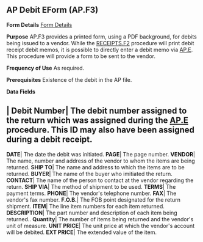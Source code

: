 ## AP Debit EForm (AP.F3)
<PageHeader />

**Form Details**
[Form Details](../AP-F3-1/README.md)

**Purpose**
AP.F3 provides a printed form, using a PDF background, for debits being issued
to a vendor. While the [RECEIPTS.F2](../RECEIPTS-F2/README.md) procedure will print
debit receipt debit memos, it is possible to directly enter a debit memo via
[AP.E](../AP-E/README.md). This procedure will provide a form to be sent to the vendor.

**Frequency of Use**
As required.

**Prerequisites**
Existence of the debit in the AP file.

**Data Fields**

| **Debit Number**|  The debit number assigned to the return which was
assigned during the [AP.E](../AP-E/README.md) procedure. This ID may also have been
assigned during a debit receipt.
-  
**DATE**|  The date the debit was initiated.
**PAGE**|  The page number.
**VENDOR**|  The name, number and address of the vendor to whom the items are
being returned.
**SHIP TO**|  The name and address to which the items are to be returned.
**BUYER**|  The name of the buyer who imitiated the return.
**CONTACT**|  The name of the person to contact at the vendor regarding the
return.
**SHIP VIA**|  The method of shipment to be used.
**TERMS**|  The payment terms.
**PHONE**|  The vendor's telephone number.
**FAX**|  The vendor's fax number.
**F.O.B.**|  The FOB point designated for the return shipment.
**ITEM**|  The line item numbers for each item returned.
**DESCRIPTION**|  The part number and description of each item being
returned..
**Quantity**|  The number of items being returned and the vendor's unit of
measure.
**UNIT PRICE**|  The unit price at which the vendor's account will be debited.
**EXT PRICE**|  The extended value of the item.

<badge text= "Version 8.10.57 " vertical="middle" />

<PageFooter />
